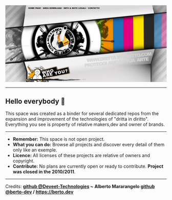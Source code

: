 
<img src="https://raw.githubusercontent.com/dritta-in-diritto/open-depot/main/mockup/scrennshot.jpg">

---

## Hello everybody 🎉
This space was created as a binder for several dedicated repos from the expansion and improvement of the  technologies of "dritta in diritto". Everything you see is property of relative makers,dev and owner of brands.

---
- <b>Remember:</b> This space is not open project.
- <b>What you can do:</b> Browse all projects and discover every detail of them only like an exemple.
- <b>Licence:</b> All licenses of these projects are relative of owners and copyright.
- <b>Contribute:</b> No plans are currently open or ready to contribute. <b>Project was closed in the 2010/2011</b>.
---

<span>Credits: <b><a href="https://github.com/berto-dev">github @Deveet-Technologies</a> ~ Alberto Mararangelo <b><a href="https://github.com/berto-dev">github @berto-dev</a> / <a href="https://berto.dev">https://berto.dev</a></b>
